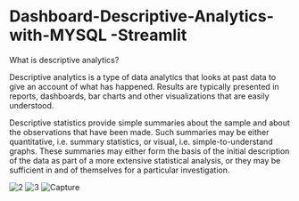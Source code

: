 # Dashboard-Descriptive-Analytics-with-MYSQL -Streamlit 

What is descriptive analytics?

Descriptive analytics is a type of data analytics that looks at past data to give an account of what has happened. Results are typically presented in reports, dashboards, bar charts and other visualizations that are easily understood.

Descriptive statistics provide simple summaries about the sample and about the observations that have been made. Such summaries may be either quantitative, i.e. summary statistics, or visual, i.e. simple-to-understand graphs. These summaries may either form the basis of the initial description of the data as part of a more extensive statistical analysis, or they may be sufficient in and of themselves for a particular investigation.


![2](https://user-images.githubusercontent.com/129072179/237061782-07ec0192-9126-459e-86fe-fcda2663e4b8.PNG)
![3](https://user-images.githubusercontent.com/129072179/237061835-27cab809-184b-4a48-935b-bf4121777990.PNG)
![Capture](https://user-images.githubusercontent.com/129072179/237061846-c9cf2b8a-a11e-4cf3-880c-7e5570ef2671.PNG)
